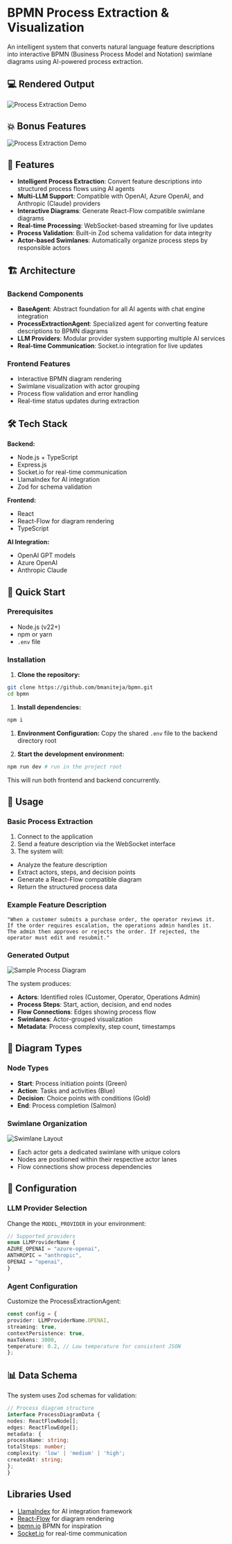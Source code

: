 # BPMN Process Extraction & Visualization

An intelligent system that converts natural language feature descriptions into interactive BPMN (Business Process Model and Notation) swimlane diagrams using AI-powered process extraction.

## 💻 Rendered Output

![Process Extraction Demo](./public/main.png)
## 💥 Bonus Features
![Process Extraction Demo](./public/5.png)

## 🚀 Features

- **Intelligent Process Extraction**: Convert feature descriptions into structured process flows using AI agents
- **Multi-LLM Support**: Compatible with OpenAI, Azure OpenAI, and Anthropic (Claude) providers
- **Interactive Diagrams**: Generate React-Flow compatible swimlane diagrams
- **Real-time Processing**: WebSocket-based streaming for live updates
- **Process Validation**: Built-in Zod schema validation for data integrity
- **Actor-based Swimlanes**: Automatically organize process steps by responsible actors

## 🏗️ Architecture

### Backend Components

- **BaseAgent**: Abstract foundation for all AI agents with chat engine integration
- **ProcessExtractionAgent**: Specialized agent for converting feature descriptions to BPMN diagrams
- **LLM Providers**: Modular provider system supporting multiple AI services
- **Real-time Communication**: Socket.io integration for live updates

### Frontend Features

- Interactive BPMN diagram rendering
- Swimlane visualization with actor grouping
- Process flow validation and error handling
- Real-time status updates during extraction

## 🛠️ Tech Stack

**Backend:**

- Node.js + TypeScript
- Express.js
- Socket.io for real-time communication
- LlamaIndex for AI integration
- Zod for schema validation

**Frontend:**

- React
- React-Flow for diagram rendering
- TypeScript

**AI Integration:**

- OpenAI GPT models
- Azure OpenAI
- Anthropic Claude

## 🚀 Quick Start

### Prerequisites

- Node.js (v22+)
- npm or yarn
- `.env` file

### Installation

1. **Clone the repository:**

```bash
git clone https://github.com/bmaniteja/bpmn.git
cd bpmn
```

1. **Install dependencies:**

```bash
npm i
```

1. **Environment Configuration:**
Copy the shared `.env` file to the backend directory root

1. **Start the development environment:**

```bash
npm run dev # run in the project root
```

This will run both frontend and backend concurrently.

## 📝 Usage

### Basic Process Extraction

1. Connect to the application
1. Send a feature description via the WebSocket interface
1. The system will:
- Analyze the feature description
- Extract actors, steps, and decision points
- Generate a React-Flow compatible diagram
- Return the structured process data

### Example Feature Description

```
"When a customer submits a purchase order, the operator reviews it.
If the order requires escalation, the operations admin handles it.
The admin then approves or rejects the order. If rejected, the
operator must edit and resubmit."
```

### Generated Output

![Sample Process Diagram](./public/4.png)

The system produces:

- **Actors**: Identified roles (Customer, Operator, Operations Admin)
- **Process Steps**: Start, action, decision, and end nodes
- **Flow Connections**: Edges showing process flow
- **Swimlanes**: Actor-grouped visualization
- **Metadata**: Process complexity, step count, timestamps

## 🎨 Diagram Types

### Node Types

- **Start**: Process initiation points (Green)
- **Action**: Tasks and activities (Blue)
- **Decision**: Choice points with conditions (Gold)
- **End**: Process completion (Salmon)

### Swimlane Organization

![Swimlane Layout](./public/6.png)

- Each actor gets a dedicated swimlane with unique colors
- Nodes are positioned within their respective actor lanes
- Flow connections show process dependencies

## 🔧 Configuration

### LLM Provider Selection

Change the `MODEL_PROVIDER` in your environment:

```typescript
// Supported providers
enum LLMProviderName {
AZURE_OPENAI = "azure-openai",
ANTHROPIC = "anthropic",
OPENAI = "openai",
}
```

### Agent Configuration

Customize the ProcessExtractionAgent:

```typescript
const config = {
provider: LLMProviderName.OPENAI,
streaming: true,
contextPersistence: true,
maxTokens: 3000,
temperature: 0.2, // Low temperature for consistent JSON
};
```

## 📊 Data Schema

The system uses Zod schemas for validation:

```typescript
// Process diagram structure
interface ProcessDiagramData {
nodes: ReactFlowNode[];
edges: ReactFlowEdge[];
metadata: {
processName: string;
totalSteps: number;
complexity: 'low' | 'medium' | 'high';
createdAt: string;
};
}
```


## Libraries Used

- [LlamaIndex](https://github.com/run-llama/LlamaIndex) for AI integration framework
- [React-Flow](https://reactflow.dev/) for diagram rendering
- [bpmn.io](https://bpmn.io/) BPMN for inspiration
- [Socket.io](https://socket.io/) for real-time communication
